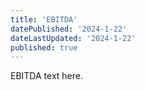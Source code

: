 ```yaml
---
title: 'EBITDA'
datePublished: '2024-1-22'
dateLastUpdated: '2024-1-22'
published: true
---
```


EBITDA text here.
